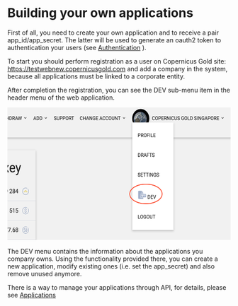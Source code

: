 # Building your own applications

First of all, you need to create your own application and to receive a pair app\_id/app\_secret. The latter will be used
to generate an oauth2 token to authentication your users (see [Authentication](../authentication.md) ).

To start you should perform registration as a user on Copernicus Gold site: https://testwebnew.copernicusgold.com and
add a company in the system, because all applications must be linked to a corporate entity.

After completion the registration, you can see the DEV sub-menu item in the header menu of the web application.

<img src="./dev.png" width=700 height=300 />

The DEV menu contains the information about the applications you company owns. Using the functionality provided there,
you can create a new application, modify existing ones (i.e. set the app_secret) and also remove unused anymore.

There is a way to manage your applications through API, for details, please see [Applications](./applications.md)